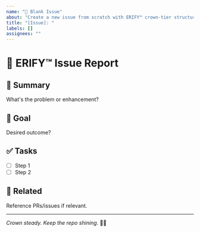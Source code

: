 ```yaml
---
name: "💎 Blank Issue"
about: "Create a new issue from scratch with ERIFY™ crown-tier structure"
title: "[Issue]: "
labels: []
assignees: ""
---
```


# 👑 ERIFY™ Issue Report

## 📝 Summary
What's the problem or enhancement?

## 🎯 Goal
Desired outcome?

## ✅ Tasks
- [ ] Step 1  
- [ ] Step 2  

## 🔗 Related
Reference PRs/issues if relevant.

---

_Crown steady. Keep the repo shining._ 💎🔥